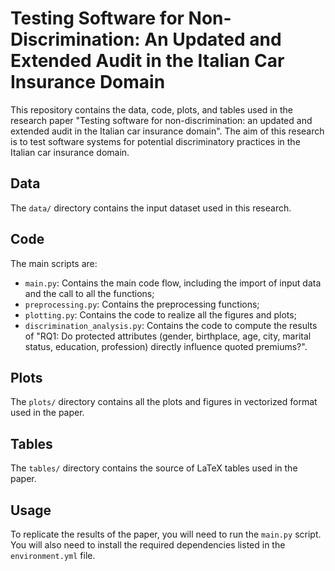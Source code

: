 # Testing Software for Non-Discrimination: An Updated and Extended Audit in the Italian Car Insurance Domain

This repository contains the data, code, plots, and tables used in the research paper "Testing software for non-discrimination: an updated and extended audit in the Italian car insurance domain". The aim of this research is to test software systems for potential discriminatory practices in the Italian car insurance domain.

## Data
The `data/` directory contains the input dataset used in this research.

## Code
The main scripts are:
- `main.py`: Contains the main code flow, including the import of input data and the call to all the functions;
- `preprocessing.py`: Contains the preprocessing functions;
- `plotting.py`: Contains the code to realize all the figures and plots;
- `discrimination_analysis.py`: Contains the code to compute the results of "RQ1: Do protected attributes (gender, birthplace, age, city, marital status, education, profession) directly influence quoted premiums?".

## Plots
The `plots/` directory contains all the plots and figures in vectorized format used in the paper.

## Tables
The `tables/` directory contains the source of LaTeX tables used in the paper.

## Usage
To replicate the results of the paper, you will need to run the `main.py` script. You will also need to install the required dependencies listed in the `environment.yml` file.
